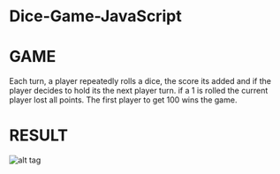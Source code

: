 # Dice-Game-JavaScript
<h1>GAME</h1>
Each turn, a player repeatedly rolls a dice, the score its added and if the player decides to hold its the next player turn.
if a 1 is rolled the current player lost all points. The first player to get 100 wins the game.

<h1>RESULT</h1>

![alt tag](https://user-images.githubusercontent.com/25781788/29735180-f0d4d942-89c4-11e7-9529-ff8628e39b35.png)
